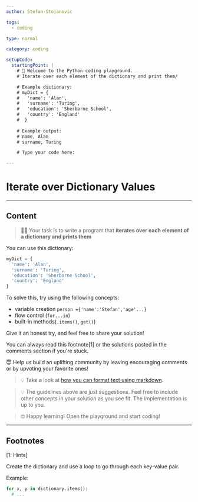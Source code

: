 ```yaml
---
author: Stefan-Stojanovic

tags:
  - coding

type: normal

category: coding

setupCode:
  startingPoint: |
    # 👋 Welcome to the Python coding playground. 
    # Iterate over each element of the dictionary and print them/

    # Example dictionary:
    # myDict = {
    #   'name': 'Alan', 
    #   'surname': 'Turing', 
    #   'education': 'Sherborne School', 
    #   'country': 'England'
    #  }
    
    # Example output:
    # name, Alan
    # surname, Turing

    # Type your code here:

---
```


# Iterate over Dictionary Values

---

## Content

> 👩‍💻 Your task is to write a program that **iterates over each element of a dictionary and prints them**

You can use this dictionary:
```python
myDict = {
  'name': 'Alan', 
  'surname': 'Turing', 
  'education': 'Sherborne School', 
  'country': 'England'
}
```


To solve this, try using the following concepts:
- variable creation `person ={'name':'Stefan','age'...}`
- flow control (`for...in`)
- built-in methods(`.items()`, `get()`)

Give it an honest try, and feel free to share your solution!

You can always read this footnote[1] or the solutions posted in the comments section if you're stuck.

😇 Help us build an uplifting community by leaving encouraging comments or by upvoting your favorite ones!

> 💡 Take a look at [how you can format text using markdown](https://www.enki.com/glossary/general/markdown-formatting).

> 💡 The guidelines above are just suggestions. Feel free to include other concepts in your solution as you see fit. The implementation is up to you.

> 🤓 Happy learning! Open the playground and start coding!

---

## Footnotes

[1: Hints]

Create the dictionary and use a loop to go through each key-value pair.

Example:
```python
for x, y in dictionary.items():
  # ...
```
